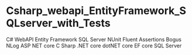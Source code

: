 # Csharp_webapi_EntityFramework_SQLserver_with_Tests
C# WebAPI Entity Framework SQL Server NUnit Fluent Assertions Bogus NLog ASP NET core C Sharp .NET core dotNET core EF core SQL Server
